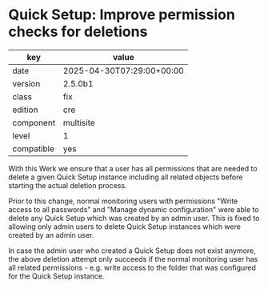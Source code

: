 [//]: # (werk v2)
# Quick Setup: Improve permission checks for deletions

key        | value
---------- | ---
date       | 2025-04-30T07:29:00+00:00
version    | 2.5.0b1
class      | fix
edition    | cre
component  | multisite
level      | 1
compatible | yes

With this Werk we ensure that a user has all permissions that are needed to delete a given Quick Setup instance including all related objects before starting the actual deletion process.


Prior to this change, normal monitoring users with permissions "Write access to all passwords" and "Manage dynamic configuration" were able to delete any Quick Setup which was created by an admin user.
This is fixed to allowing only admin users to delete Quick Setup instances which were created by an admin user.

In case the admin user who created a Quick Setup does not exist anymore, the above deletion attempt only succeeds if the normal monitoring user has all related permissions - e.g. write access to the folder that was configured for the Quick Setup instance.
